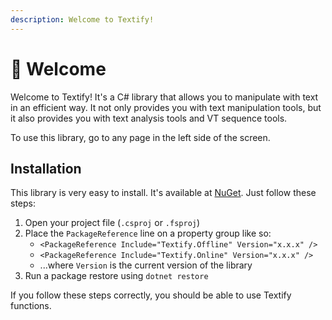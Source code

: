 ```yaml
---
description: Welcome to Textify!
---
```


# 👋 Welcome

Welcome to Textify! It's a C# library that allows you to manipulate with text in an efficient way. It not only provides you with text manipulation tools, but it also provides you with text analysis tools and VT sequence tools.

To use this library, go to any page in the left side of the screen.

## Installation

This library is very easy to install. It's available at [NuGet](https://www.nuget.org/packages/SpecProbe/). Just follow these steps:

1. Open your project file (`.csproj` or `.fsproj`)
2. Place the `PackageReference` line on a property group like so:
   * `<PackageReference Include="Textify.Offline" Version="x.x.x" />`
   * `<PackageReference Include="Textify.Online" Version="x.x.x" />`
   * ...where `Version` is the current version of the library
3. Run a package restore using `dotnet restore`

If you follow these steps correctly, you should be able to use Textify functions.
